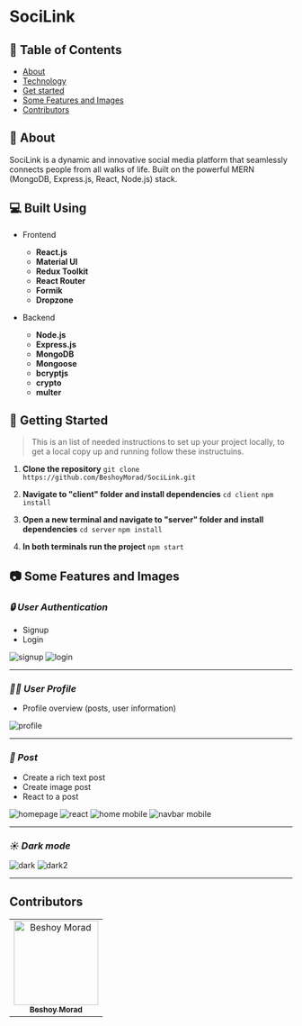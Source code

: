 # SociLink

## 📝 Table of Contents

- [About](#about)
- [Technology](#tech)
- [Get started](#get-started)
- [Some Features and Images](#features)
- [Contributors](#Contributors)

## 📖 About <a name = "about"></a>

SociLink is a dynamic and innovative social media platform that seamlessly connects people from all walks of life. Built on the powerful MERN (MongoDB, Express.js, React, Node.js) stack.

## 💻 Built Using <a name = "tech"></a>

- Frontend

  - **React.js**
  - **Material UI**
  - **Redux Toolkit**
  - **React Router**
  - **Formik**
  - **Dropzone**

- Backend
  - **Node.js**
  - **Express.js**
  - **MongoDB**
  - **Mongoose**
  - **bcryptjs**
  - **crypto**
  - **multer**

## 🏁 Getting Started <a name = "get-started"></a>

> This is an list of needed instructions to set up your project locally, to get a local copy up and running follow these instructuins.

1. **Clone the repository**
   `git clone https://github.com/BeshoyMorad/SociLink.git`

2. **Navigate to "client" folder and install dependencies**
   `cd client`
   `npm install`

3. **Open a new terminal and navigate to "server" folder and install dependencies**
   `cd server`
   `npm install`

4. **In both terminals run the project**
   `npm start`

## 📷 Some Features and Images <a name = "features"></a>

### _🔒 User Authentication_

- Signup
- Login

![signup](https://github.com/BeshoyMorad/SociLink/assets/82404564/246fd546-9819-4de2-bed6-3eb34f3ddeff)
![login](https://github.com/BeshoyMorad/SociLink/assets/82404564/713a061c-6705-4edb-a5e4-b1183dc7f6df)

---

### _🙍‍♂️ User Profile_

- Profile overview (posts, user information)

![profile](https://github.com/BeshoyMorad/SociLink/assets/82404564/b5c5a93e-06c3-4286-88e3-150a8bd09dce)

---

### _📰 Post_

- Create a rich text post
- Create image post
- React to a post

![homepage](https://github.com/BeshoyMorad/SociLink/assets/82404564/b30839e7-82f3-40c7-998e-d5a1d58032c9)
![react](https://github.com/BeshoyMorad/SociLink/assets/82404564/a916f682-2c7e-40fb-8cf9-be1df0266cff)
![home mobile](https://github.com/BeshoyMorad/SociLink/assets/82404564/acdd6f3e-579e-4947-a07e-24c486b5677f)
![navbar mobile](https://github.com/BeshoyMorad/SociLink/assets/82404564/6d2329db-5189-45a3-aaa2-e791d4b23199)

---

### _☀️ Dark mode_

![dark](https://github.com/BeshoyMorad/SociLink/assets/82404564/9ac9af4a-f5ab-4ab8-be1f-f974f1354cfb)
![dark2](https://github.com/BeshoyMorad/SociLink/assets/82404564/df75ead1-eb4e-442a-957b-bf180632cf1d)

---

## Contributors <a name = "Contributors"></a>

<table>
  <tr>
    <td align="center">
    <a href="https://github.com/BeshoyMorad" target="_black">
    <img src="https://avatars.githubusercontent.com/u/82404564?v=4" width="150px;" alt="Beshoy Morad"/>
    <br />
    <sub><b>Beshoy Morad</b></sub></a>
    </td>
  </tr>
 </table>
